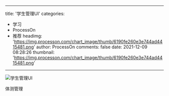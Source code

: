 
---
title: '学生管理UI'
categories: 
 - 学习
 - ProcessOn
 - 推荐
headimg: 'https://img.processon.com/chart_image/thumb/6190fe260e3e744ad4415481.png'
author: ProcessOn
comments: false
date: 2021-12-09 08:28:26
thumbnail: 'https://img.processon.com/chart_image/thumb/6190fe260e3e744ad4415481.png'
---

<div>   
<img class="thumb" alt="学生管理UI" src="https://img.processon.com/chart_image/thumb/6190fe260e3e744ad4415481.png" referrerpolicy="no-referrer">
<p>体测管理</p>  
</div>
            